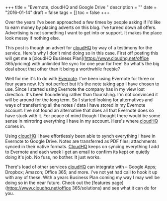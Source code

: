 +++
title = "Evernote, cloudHQ and Google Drive "
description = ""
date = "2016-01-14"
draft = false
tags = []
toc = false
+++

Over the years I've been approached a few times by people asking if I'd like to earn money by placing adverts on this blog. I've turned down all offers. Advertising is not something I want to get into or support. It makes the place look messy if nothing else.

This post is though an advert for [cloudHQ](https://www.cloudhq.net) by way of a testimony for the service. Here's why I don't mind doing so in this case. First off posting this will get me a [cloudHQ Business Plan](https://www.cloudhq.net/office 365/pricing) with unlimited file sync for one year for free! So what's the big deal about that other than it being a worthwhile freebie?

Well for me it's to do with [Evernote](https://evernote.com). I've been using Evernote for three or four years now. It's not perfect but it's the note taking app I have chosen to use. Since I started using Evernote the company has in my view lost direction. It's been floundering rather than flourishing. I'm not convinced it will be around for the long term. So I started looking for alternatives and ways of transferring all the notes / data I have stored in my Evernote account. I've not found an alternative that does all that Evernote does so have stuck with it. For peace of mind though I thought there would be some sense in mirroring everything I have in my account. Here's where [cloudHQ](https://www.cloudhq.net) comes in.

Using [cloudHQ](https://www.cloudhq.net) I have effortlessly been able to synch everything I have in Evernote to Google Drive. Notes are transferred as PDF files; attachments synced in their native formats. [CloudHQ](https://www.cloudhq.net) keeps on syncing everything I add to Evernote and each week I get an email to confirm its kept on quietly doing it's job. No fuss, no bother. It just works.

There's load of other services [cloudHQ](https://www.cloudhq.net) can integrate with – Google Apps; Dropbox; Amazon; Office 365; and more. I've not yet had call to hook it up with any of these. With a years Business Plan coming my way I may well be doing so in the near future. Check out the [features page](https://www.cloudhq.net/office 365/solutions) and see what it can do for you.